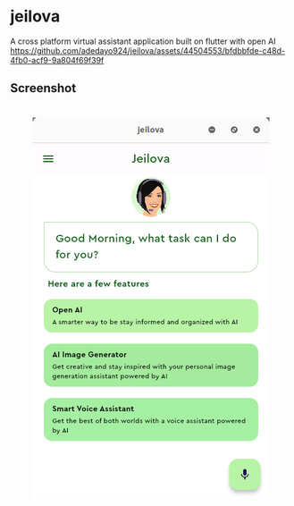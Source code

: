 # jeilova

A cross platform virtual assistant application built on flutter with open AI
https://github.com/adedayo924/jeilova/assets/44504553/bfdbbfde-c48d-4fb0-acf9-9a804f69f39f

## Screenshot 
<h1 align="center"><img src="./jeilovaui.png"></h1>

